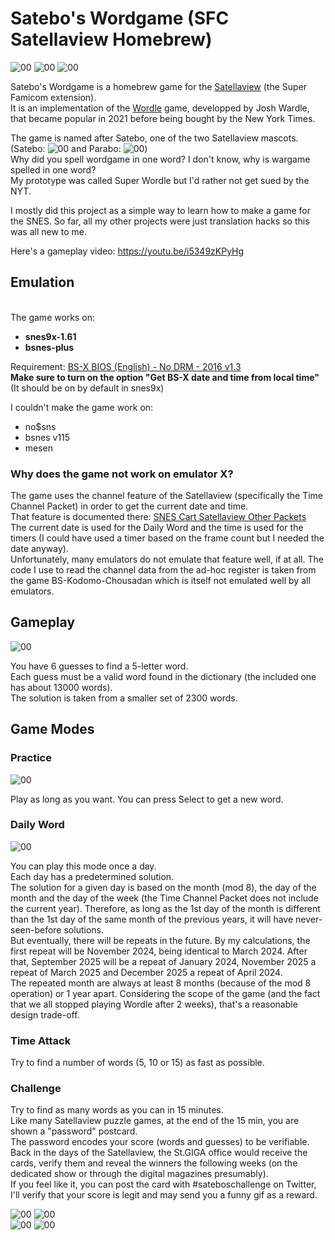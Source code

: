 # Satebo's Wordgame (SFC Satellaview Homebrew)

![00](screenshots/00.png) ![00](screenshots/01.png) ![00](screenshots/02.png)

Satebo's Wordgame is a homebrew game for the [Satellaview](https://en.wikipedia.org/wiki/Satellaview) (the Super Famicom extension). \
It is an implementation of the [Wordle](https://en.wikipedia.org/wiki/Wordle) game, developped by Josh Wardle, that became popular in 2021 before being bought by the New York Times.

The game is named after Satebo, one of the two Satellaview mascots. (Satebo: ![00](screenshots/satebo.png) and Parabo: ![00](screenshots/parabo.png)) \
Why did you spell wordgame in one word? I don't know, why is wargame spelled in one word? \
My prototype was called Super Wordle but I'd rather not get sued by the NYT.

I mostly did this project as a simple way to learn how to make a game for the SNES. So far, all my other projects were just translation hacks so this was all new to me.

Here's a gameplay video: https://youtu.be/i5349zKPyHg

## Emulation
\
The game works on:
- **snes9x-1.61**
- **bsnes-plus**

Requirement: [BS-X BIOS (English) - No DRM - 2016 v1.3](https://project.satellaview.org/downloads.htm) \
**Make sure to turn on the option "Get BS-X date and time from local time"** \
(It should be on by default in snes9x)

I couldn't make the game work on:
- no$sns
- bsnes v115
- mesen

### Why does the game not work on emulator X?

The game uses the channel feature of the Satellaview (specifically the Time Channel Packet) in order to get the current date and time.\
That feature is documented there: [SNES Cart Satellaview Other Packets](https://problemkaputt.de/fullsnes.htm#snescartsatellaviewotherpackets) \
The current date is used for the Daily Word and the time is used for the timers (I could have used a timer based on the frame count but I needed the date anyway).\
Unfortunately, many emulators do not emulate that feature well, if at all. The code I use to read the channel data from the ad-hoc register is taken from the game BS-Kodomo-Chousadan which is itself not emulated well by all emulators.

## Gameplay

![00](screenshots/06.png)

You have 6 guesses to find a 5-letter word. \
Each guess must be a valid word found in the dictionary (the included one has about 13000 words). \
The solution is taken from a smaller set of 2300 words.

## Game Modes

### Practice

![00](screenshots/04.png)

Play as long as you want. You can press Select to get a new word.

### Daily Word

![00](screenshots/05.png)

You can play this mode once a day. \
Each day has a predetermined solution. \
The solution for a given day is based on the month (mod 8), the day of the month and the day of the week (the Time Channel Packet does not include the current year).
Therefore, as long as the 1st day of the month is different than the 1st day of the same month of the previous years, it will have never-seen-before solutions. \
But eventually, there will be repeats in the future. By my calculations, the first repeat will be November 2024, being identical to March 2024. After that, September 2025 will be a repeat of January 2024, November 2025 a repeat of March 2025 and December 2025 a repeat of April 2024. \
The repeated month are always at least 8 months (because of the mod 8 operation) or 1 year apart. Considering the scope of the game (and the fact that we all stopped playing Wordle after 2 weeks), that's a reasonable design trade-off.

### Time Attack

Try to find a number of words (5, 10 or 15) as fast as possible.

### Challenge

Try to find as many words as you can in 15 minutes. \
Like many Satellaview puzzle games, at the end of the 15 min, you are shown a "password" postcard. \
The password encodes your score (words and guesses) to be verifiable. \
Back in the days of the Satellaview, the St.GIGA office would receive the cards, verify them and reveal the winners the following weeks (on the dedicated show or through the digital magazines presumably). \
If you feel like it, you can post the card with #sateboschallenge on Twitter, I'll verify that your score is legit and may send you a funny gif as a reward.


![00](screenshots/10.png) ![00](screenshots/11.png) \
![00](screenshots/12.png) ![00](screenshots/13.png)